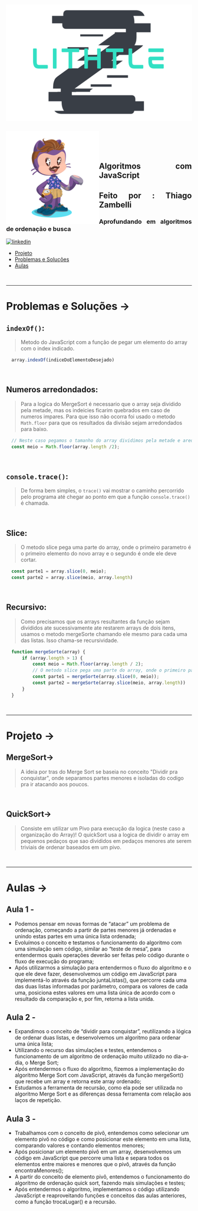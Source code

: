 ![Alt text](assets/logoLithtleZ.svg)

&nbsp;


<img align="left" width="50%" style="margin-top:-20px" src="assets/eu.png">

</br>
</br>

<div dsplay="inline-block">

<h2 align="justify">Algoritmos com JavaScript</h2>
<h2 align="justify">Feito por : Thiago Zambelli</h2>
<h3 align="justify">Aprofundando em algoritmos de ordenação e busca</h3>
 
  <a href="https://www.linkedin.com/in/thiagozambelli">
    <img width="80px" src="https://i.ibb.co/RyZx12b/linkedin.png" alt="linkedin" style="vertical-align:top;">
  </a>
</div>

- [Projeto](#projeto)
- [Problemas e Soluções](#problemas__solucoes)
- [Aulas](#aulas)

&nbsp;

---

# Problemas e Soluções -> <div id='problemas__solucoe'></div>

## `indexOf()`:
> Metodo do JavaScript com a função de pegar um elemento do array com o index indicado.
~~~JavaScript  
  array.indexOf(indiceDoElementoDesejado)
~~~

&nbsp;

## Numeros arredondados:
> Para a logica do MergeSort é necessario que o array seja dividido pela metade, mas os indeicies ficarim quebrados em caso de numeros impares. Para que isso não ocorra foi usado o metodo `Math.floor` para que os resultados da divisão sejam arredondados para baixo.
~~~JavaScript
  // Neste caso pegamos o tamanho do array dividimos pela metade e aredondamos o resultado.
  const meio = Math.floor(array.length /2);
~~~

&nbsp;

## `console.trace()`:
> De forma bem simples, o `trace()` vai mostrar o caminho percorrido pelo programa até chegar ao ponto em que a função `console.trace()` é chamada.

&nbsp;

## Slice:
> O metodo slice pega uma parte do array, onde o primeiro parametro é o primeiro elemento do novo array e o segundo é onde ele deve cortar.
~~~JavaScript
  const parte1 = array.slice(0, meio);
  const parte2 = array.slice(meio, array.length)
~~~

&nbsp;

## Recursivo:
> Como precisamos que os arrays resultantes da função sejam divididos ate sucessivamente ate restarem arrays de dois itens, usamos o metodo mergeSorte chamando ele mesmo para cada uma das listas. Isso chama-se recursividade.
~~~JavaScript
  function mergeSorte(array) {
      if (array.length > 1) {
          const meio = Math.floor(array.length / 2);
          // O metodo slice pega uma parte do array, onde o primeiro parametro é o primeiro elemento do novo array e o segundo é onde ele deve cortar.
          const parte1 = mergeSorte(array.slice(0, meio));
          const parte2 = mergeSorte(array.slice(meio, array.length))
      }
  }
~~~

&nbsp;

---

# Projeto -> <div id='projeto'></div>

## MergeSort->
> A ideia por tras do Merge Sort se baseia no conceito "Dividir pra conquistar", onde separamos partes menores e isoladas do codigo pra ir atacando aos poucos.

&nbsp;

## QuickSort->
> Consiste em utilizar um Pivo para execução da logica (neste caso a organização do Array)! O quickSort usa a logica de dividir o array em pequenos pedaços que sao divididos em pedaços menores ate serem triviais de ordenar baseados em um pivo.

&nbsp;

---

# Aulas -> <div id='aulas'></div>

## Aula 1 -

- Podemos pensar em novas formas de “atacar” um problema de ordenação, começando a partir de partes menores já ordenadas e unindo estas partes em uma única lista ordenada;
- Evoluímos o conceito e testamos o funcionamento do algoritmo com uma simulação sem código, similar ao “teste de mesa”, para entendermos quais operações deverão ser feitas pelo código durante o fluxo de execução do programa;
- Após utilizarmos a simulação para entendermos o fluxo do algoritmo e o que ele deve fazer, desenvolvemos um código em JavaScript para implementá-lo através da função juntaListas(), que percorre cada uma das duas listas informadas por parâmetro, compara os valores de cada uma, posiciona estes valores em uma lista única de acordo com o resultado da comparação e, por fim, retorna a lista unida.

## Aula 2 -

- Expandimos o conceito de “dividir para conquistar”, reutilizando a lógica de ordenar duas listas, e desenvolvemos um algoritmo para ordenar uma única lista;
- Utilizando o recurso das simulações e testes, entendemos o funcionamento de um algoritmo de ordenação muito utilizado no dia-a-dia, o Merge Sort;
- Após entendermos o fluxo do algoritmo, fizemos a implementação do algoritmo Merge Sort com JavaScript, através da função mergeSort() que recebe um array e retorna este array ordenado;
- Estudamos a ferramenta de recursão, como ela pode ser utilizada no algoritmo Merge Sort e as diferenças dessa ferramenta com relação aos laços de repetição.

## Aula 3 -

- Trabalhamos com o conceito de pivô, entendemos como selecionar um elemento pivô no código e como posicionar este elemento em uma lista, comparando valores e contando elementos menores;
- Após posicionar um elemento pivô em um array, desenvolvemos um código em JavaScript que percorre uma lista e separa todos os elementos entre maiores e menores que o pivô, através da função encontraMenores();
- A partir do conceito de elemento pivô, entendemos o funcionamento do algoritmo de ordenação quick sort, fazendo mais simulações e testes;
- Após entendermos o algoritmo, implementamos o código utilizando JavaScript e reaproveitando funções e conceitos das aulas anteriores, como a função trocaLugar() e a recursão.